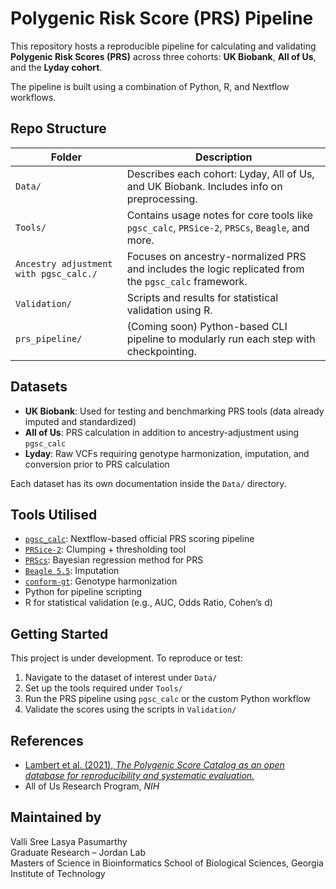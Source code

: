 # Polygenic Risk Score (PRS) Pipeline

This repository hosts a reproducible pipeline for calculating and validating **Polygenic Risk Scores (PRS)** across three cohorts: **UK Biobank**, **All of Us**, and the **Lyday cohort**.

The pipeline is built using a combination of Python, R, and Nextflow workflows.

## Repo Structure

| Folder | Description |
|--------|-------------|
| `Data/` | Describes each cohort: Lyday, All of Us, and UK Biobank. Includes info on preprocessing. |
| `Tools/` | Contains usage notes for core tools like `pgsc_calc`, `PRSice-2`, `PRSCs`, `Beagle`, and more. |
| `Ancestry adjustment with pgsc_calc./` | Focuses on ancestry-normalized PRS and includes the logic replicated from the `pgsc_calc` framework. |
| `Validation/` | Scripts and results for statistical validation using R. |
| `prs_pipeline/` | (Coming soon) Python-based CLI pipeline to modularly run each step with checkpointing. |

## Datasets

- **UK Biobank**: Used for testing and benchmarking PRS tools (data already imputed and standardized)
- **All of Us**: PRS calculation in addition to ancestry-adjustment using `pgsc_calc`
- **Lyday**: Raw VCFs requiring genotype harmonization, imputation, and conversion prior to PRS calculation

Each dataset has its own documentation inside the `Data/` directory.


## Tools Utilised

- [`pgsc_calc`](https://www.pgscatalog.org/): Nextflow-based official PRS scoring pipeline
- [`PRSice-2`](https://choishingwan.github.io/PRSice/): Clumping + thresholding tool
- [`PRScs`](https://github.com/getian107/PRScs): Bayesian regression method for PRS
- [`Beagle 5.5`](https://faculty.washington.edu/browning/beagle/beagle.html): Imputation
- [`conform-gt`](https://faculty.washington.edu/browning/conform-gt.html): Genotype harmonization
- Python for pipeline scripting
- R for statistical validation (e.g., AUC, Odds Ratio, Cohen’s d)


##  Getting Started

This project is under development. To reproduce or test:
1. Navigate to the dataset of interest under `Data/`
2. Set up the tools required under `Tools/`
3. Run the PRS pipeline using `pgsc_calc` or the custom Python workflow
4. Validate the scores using the scripts in `Validation/`



## References

- [Lambert et al. (2021), *The Polygenic Score Catalog as an open database for reproducibility and systematic evaluation.*](https://rdcu.be/em0At)
- All of Us Research Program, *NIH*

## Maintained by

Valli Sree Lasya Pasumarthy  
Graduate Research – Jordan Lab  
Masters of Science in Bioinformatics 
School of Biological Sciences, Georgia Institute of Technology
